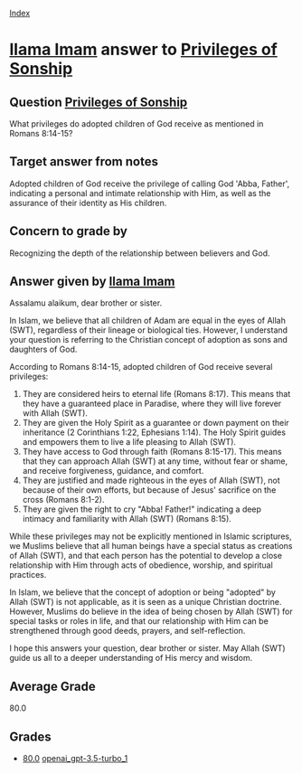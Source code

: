
[Index](../../../index.md)
# [llama Imam](../../answering_models/llama_Imam.md) answer to [Privileges of Sonship](../../questions/Privileges_of_Sonship.md)

## Question [Privileges of Sonship](../../questions/Privileges_of_Sonship.md)
What privileges do adopted children of God receive as mentioned in Romans 8:14-15?

## Target answer from notes
Adopted children of God receive the privilege of calling God 'Abba, Father', indicating a personal and intimate relationship with Him, as well as the assurance of their identity as His children.

## Concern to grade by
Recognizing the depth of the relationship between believers and God.

## Answer given by [llama Imam](../../answering_models/llama_Imam.md)
Assalamu alaikum, dear brother or sister.

In Islam, we believe that all children of Adam are equal in the eyes of Allah (SWT), regardless of their lineage or biological ties. However, I understand your question is referring to the Christian concept of adoption as sons and daughters of God.

According to Romans 8:14-15, adopted children of God receive several privileges:

1. They are considered heirs to eternal life (Romans 8:17). This means that they have a guaranteed place in Paradise, where they will live forever with Allah (SWT).
2. They are given the Holy Spirit as a guarantee or down payment on their inheritance (2 Corinthians 1:22, Ephesians 1:14). The Holy Spirit guides and empowers them to live a life pleasing to Allah (SWT).
3. They have access to God through faith (Romans 8:15-17). This means that they can approach Allah (SWT) at any time, without fear or shame, and receive forgiveness, guidance, and comfort.
4. They are justified and made righteous in the eyes of Allah (SWT), not because of their own efforts, but because of Jesus' sacrifice on the cross (Romans 8:1-2).
5. They are given the right to cry "Abba! Father!" indicating a deep intimacy and familiarity with Allah (SWT) (Romans 8:15).

While these privileges may not be explicitly mentioned in Islamic scriptures, we Muslims believe that all human beings have a special status as creations of Allah (SWT), and that each person has the potential to develop a close relationship with Him through acts of obedience, worship, and spiritual practices.

In Islam, we believe that the concept of adoption or being "adopted" by Allah (SWT) is not applicable, as it is seen as a unique Christian doctrine. However, Muslims do believe in the idea of being chosen by Allah (SWT) for special tasks or roles in life, and that our relationship with Him can be strengthened through good deeds, prayers, and self-reflection.

I hope this answers your question, dear brother or sister. May Allah (SWT) guide us all to a deeper understanding of His mercy and wisdom.

## Average Grade
80.0

## Grades
 * [80.0](./Privileges_of_Sonship_grades/openai_gpt-3.5-turbo_1.md) [openai_gpt-3.5-turbo_1](../../grading_models/openai_gpt-3.5-turbo_1.md)
